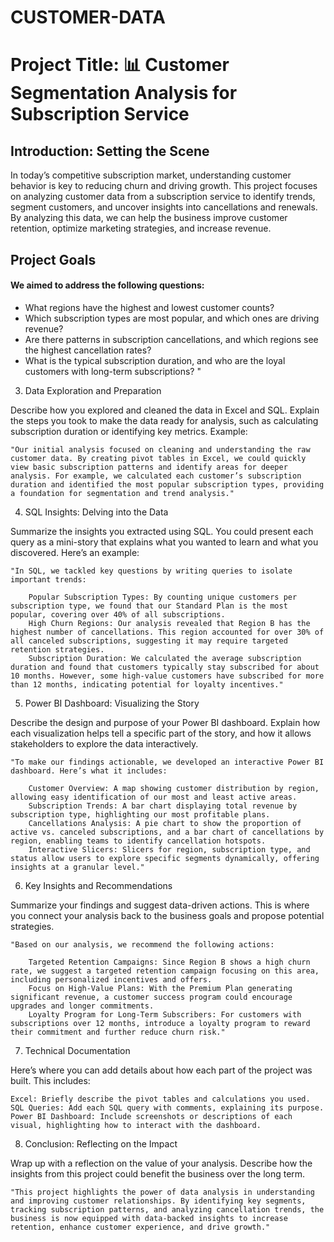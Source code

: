 # CUSTOMER-DATA


# Project Title: 📊 Customer Segmentation Analysis for Subscription Service

## Introduction: Setting the Scene
In today’s competitive subscription market, understanding customer behavior is key to reducing churn and driving growth. This project focuses on analyzing customer data from a subscription service to identify trends, segment customers, and uncover insights into cancellations and renewals. By analyzing this data, we can help the business improve customer retention, optimize marketing strategies, and increase revenue.

## Project Goals

#### We aimed to address the following questions:

- What regions have the highest and lowest customer counts?
- Which subscription types are most popular, and which ones are driving revenue?
- Are there patterns in subscription cancellations, and which regions see the highest cancellation rates?
- What is the typical subscription duration, and who are the loyal customers with long-term subscriptions? "

3. Data Exploration and Preparation

Describe how you explored and cleaned the data in Excel and SQL. Explain the steps you took to make the data ready for analysis, such as calculating subscription duration or identifying key metrics. Example:

    "Our initial analysis focused on cleaning and understanding the raw customer data. By creating pivot tables in Excel, we could quickly view basic subscription patterns and identify areas for deeper analysis. For example, we calculated each customer’s subscription duration and identified the most popular subscription types, providing a foundation for segmentation and trend analysis."

4. SQL Insights: Delving into the Data

Summarize the insights you extracted using SQL. You could present each query as a mini-story that explains what you wanted to learn and what you discovered. Here’s an example:

    "In SQL, we tackled key questions by writing queries to isolate important trends:

        Popular Subscription Types: By counting unique customers per subscription type, we found that our Standard Plan is the most popular, covering over 40% of all subscriptions.
        High Churn Regions: Our analysis revealed that Region B has the highest number of cancellations. This region accounted for over 30% of all canceled subscriptions, suggesting it may require targeted retention strategies.
        Subscription Duration: We calculated the average subscription duration and found that customers typically stay subscribed for about 10 months. However, some high-value customers have subscribed for more than 12 months, indicating potential for loyalty incentives."

5. Power BI Dashboard: Visualizing the Story

Describe the design and purpose of your Power BI dashboard. Explain how each visualization helps tell a specific part of the story, and how it allows stakeholders to explore the data interactively.

    "To make our findings actionable, we developed an interactive Power BI dashboard. Here’s what it includes:

        Customer Overview: A map showing customer distribution by region, allowing easy identification of our most and least active areas.
        Subscription Trends: A bar chart displaying total revenue by subscription type, highlighting our most profitable plans.
        Cancellations Analysis: A pie chart to show the proportion of active vs. canceled subscriptions, and a bar chart of cancellations by region, enabling teams to identify cancellation hotspots.
        Interactive Slicers: Slicers for region, subscription type, and status allow users to explore specific segments dynamically, offering insights at a granular level."

6. Key Insights and Recommendations

Summarize your findings and suggest data-driven actions. This is where you connect your analysis back to the business goals and propose potential strategies.

    "Based on our analysis, we recommend the following actions:

        Targeted Retention Campaigns: Since Region B shows a high churn rate, we suggest a targeted retention campaign focusing on this area, including personalized incentives and offers.
        Focus on High-Value Plans: With the Premium Plan generating significant revenue, a customer success program could encourage upgrades and longer commitments.
        Loyalty Program for Long-Term Subscribers: For customers with subscriptions over 12 months, introduce a loyalty program to reward their commitment and further reduce churn risk."

7. Technical Documentation

Here’s where you can add details about how each part of the project was built. This includes:

    Excel: Briefly describe the pivot tables and calculations you used.
    SQL Queries: Add each SQL query with comments, explaining its purpose.
    Power BI Dashboard: Include screenshots or descriptions of each visual, highlighting how to interact with the dashboard.

8. Conclusion: Reflecting on the Impact

Wrap up with a reflection on the value of your analysis. Describe how the insights from this project could benefit the business over the long term.

    "This project highlights the power of data analysis in understanding and improving customer relationships. By identifying key segments, tracking subscription patterns, and analyzing cancellation trends, the business is now equipped with data-backed insights to increase retention, enhance customer experience, and drive growth."
